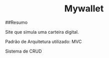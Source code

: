 <h1 style="text-align:center">Mywallet</h1>

##Resumo

Site que simula uma carteira digital.

Padrão de Arquitetura utilizado: MVC

Sistema de CRUD
